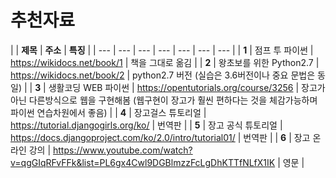 # 추천자료

|   | **제목** | **주소** | **특징** |
| --- | --- | --- | --- | --- | --- | --- |
| **1** | 점프 투 파이썬 | https://wikidocs.net/book/1 | 책을 그대로 옮김 |
| **2** | 왕초보를 위한 Python2.7 | https://wikidocs.net/book/2 | python2.7 버전  \(실습은 3.6버전이나 중요 문법은 동일\) |
| **3** | 생활코딩 WEB 파이썬 | https://opentutorials.org/course/3256 | 장고가 아닌 다른방식으로 웹을 구현해봄  \(웹구현이 장고가 훨씬 편하다는 것을 체감가능하며 파이썬 연습차원에서 좋음\) |
| **4** | 장고걸스 튜토리얼 | https://tutorial.djangogirls.org/ko/ | 번역판 |
| **5** | 장고 공식 튜토리얼 | https://docs.djangoproject.com/ko/2.0/intro/tutorial01/ | 번역판 |
| **6** | 장고 온라인 강의 | https://www.youtube.com/watch?v=qgGIqRFvFFk&list=PL6gx4Cwl9DGBlmzzFcLgDhKTTfNLfX1IK | 영문 |

